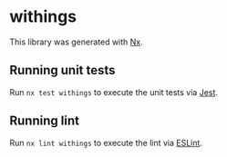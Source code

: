 # withings

This library was generated with [Nx](https://nx.dev).

## Running unit tests

Run `nx test withings` to execute the unit tests via [Jest](https://jestjs.io).

## Running lint

Run `nx lint withings` to execute the lint via [ESLint](https://eslint.org/).
